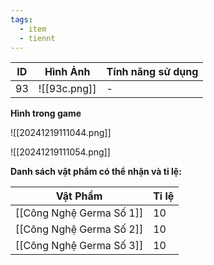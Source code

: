 ```yaml
---
tags:
  - item
  - tiennt
---
```


| ID  | Hình Ảnh     | Tính năng sử dụng |
| --- | ------------ | ----------------- |
| 93  | ![[93c.png]] | -                 |

**Hình trong game**

![[20241219111044.png]]

![[20241219111054.png]]

**Danh sách vật phẩm có thể nhận và tỉ lệ:**

| Vật Phẩm                 | Tỉ lệ |
| ------------------------ | ----- |
| [[Công Nghệ Germa Số 1]] | 10    |
| [[Công Nghệ Germa Số 2]] | 10    |
| [[Công Nghệ Germa Số 3]] | 10    |


